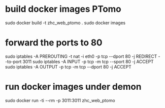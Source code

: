# build docker images PTomo
sudo docker build -t zhc_web_ptomo .
sudo docker images

# forward the ports to 80
sudo iptables -A PREROUTING -t nat -i eth0 -p tcp --dport 80 -j REDIRECT --to-port 3011
sudo iptables -A INPUT -p tcp -m tcp --sport 80 -j ACCEPT
sudo iptables -A OUTPUT -p tcp -m tcp --dport 80 -j ACCEPT

# run docker images under demon
sudo docker run -ti --rm -p 3011:3011 zhc_web_ptomo


